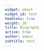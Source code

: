 ```yaml
---
widget: about
widget_id: test
headless: true
weight: 20
title: Biography
active: true
author: admin
subtitle: test
---
```

